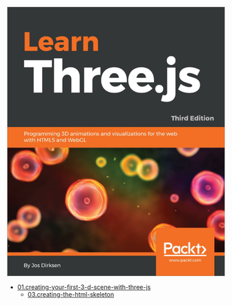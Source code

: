 ![](cover.png)

- [01.creating-your-first-3-d-scene-with-three-js](01.creating-your-first-3-d-scene-with-three-js)
  - [03.creating-the-html-skeleton](01.creating-your-first-3-d-scene-with-three-js/03.creating-the-html-skeleton)
